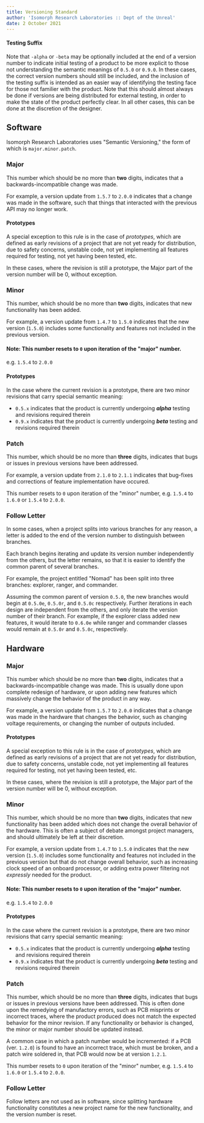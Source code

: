 ```yaml
---
title: Versioning Standard
author: 'Isomorph Research Laboratories :: Dept of the Unreal'
date: 2 October 2021
---
```


#### Testing Suffix
Note that `-alpha` or `-beta` may be optionally included at the end of a
version number to indicate initial testing of a product to be more explicit
to those not understanding the semantic meanings of `0.5.0` or `0.9.0`.
In these cases, the correct version numbers should still be included, and the
inclusion of the testing suffix is intended as an easier way of identifying
the testing face for those not familier with the product. Note that this should
almost always be done if versions are being distributed for external testing,
in order to make the state of the product perfectly clear. In all other cases,
this can be done at the discretion of the designer.

## Software
Isomorph Research Laboratories uses "Semantic Versioning," the form of which is
`major.minor.patch`.

### Major
This number which should be no more than **two** digits, indicates
that a backwards-incompatible change was made.

For example, a version update from `1.5.7` to `2.0.0` indicates that
a change was made in the software, such that things that interacted
with the previous API may no longer work.

#### Prototypes
A special exception to this rule is in the case of *prototypes*, which
are defined as early revisions of a project that are not yet ready for
distribution, due to safety concerns, unstable code,
not yet implementing all features required for testing, not yet having been
tested, etc.

In these cases, where the revision is still a prototype, the Major part of
the version number will be 0, without exception.

### Minor
This number, which should be no more than **two** digits, indicates that new
functionality has been added.

For example, a version update from `1.4.7` to `1.5.0` indicates that the new
version (`1.5.0`) includes some functionality and features not included in the
previous version.

#### Note: This number resets to `0` upon iteration of the "major" number.
e.g. `1.5.4` to `2.0.0`

#### Prototypes
In the case where the current revision is a prototype, there are two minor
revisions that carry special semantic meaning:
 - `0.5.x` indicates that the product is currently undergoing _**alpha**_
   testing and revisions required therein
 - `0.9.x` indicates that the product is currently undergoing _**beta**_
   testing and revisions required therein

### Patch
This number, which should be no more than **three** digits, indicates that bugs
or issues in previous versions have been addressed.

For example, a version update from `2.1.0` to `2.1.1` indicates that bug-fixes
and corrections of feature implementation have occured.

This number resets to `0` upon iteration of the "minor" number,
e.g. `1.5.4` to `1.6.0` or `1.5.4` to `2.0.0`.

### Follow Letter
In some cases, when a project splits into various branches for any reason,
a letter is added to the end of the version number to distinguish between branches.

Each branch begins iterating and update its version number independently
from the others, but the letter remains, so that it is easier to identify
the common parent of several branches.

For example, the project entitled "Nomad" has been split into three branches:
explorer, ranger, and commander.

Assuming the common parent of version `0.5.0`, the new branches would begin at
`0.5.0e`, `0.5.0r`, and `0.5.0c` respectively. Further iterations in each design
are independent from the others, and only iterate the version number of their
branch. For example, if the explorer class added new features, it would iterate
to `0.6.0e` while ranger and commander classes would remain at `0.5.0r` and
`0.5.0c`, respectively.

## Hardware
### Major
This number which should be no more than **two** digits, indicates
that a backwards-incompatible change was made. This is usually done
upon complete redesign of hardware, or upon adding new features which
massively change the behavior of the product in any way.

For example, a version update from `1.5.7` to `2.0.0` indicates that
a change was made in the hardware that changes the behavior, such
as changing voltage requirements, or changing the number of outputs
included.

#### Prototypes
A special exception to this rule is in the case of *prototypes*, which
are defined as early revisions of a project that are not yet ready for
distribution, due to safety concerns, unstable code,
not yet implementing all features required for testing, not yet having been
tested, etc.

In these cases, where the revision is still a prototype, the Major part of
the version number will be 0, without exception.

### Minor
This number, which should be no more than **two** digits, indicates that new
functionality has been added which does not change the overall behavior of
the hardware. This is often a subject of debate amongst project managers, and
should ultimately be left at their discretion.

For example, a version update from `1.4.7` to `1.5.0` indicates that the new
version (`1.5.0`) includes some functionality and features not included in the
previous version but that do not change overall behavior, such as increasing
clock speed of an onboard processor, or adding extra power filtering not
_expressly_ needed for the product.

#### Note: This number resets to `0` upon iteration of the "major" number.
e.g. `1.5.4` to `2.0.0`

#### Prototypes
In the case where the current revision is a prototype, there are two minor
revisions that carry special semantic meaning:
 - `0.5.x` indicates that the product is currently undergoing _**alpha**_ testing
   and revisions required therein
 - `0.9.x` indicates that the product is currently undergoing _**beta**_ testing
   and revisions required therein

### Patch
This number, which should be no more than **three** digits, indicates that bugs
or issues in previous versions have been addressed. This is often done upon the
remedying of manufactory errors, such as PCB misprints or incorrect traces,
where the product produced does not match the expected behavior for the minor
revision. If any functionality or behavior is changed, the minor or major number
should be updated instead.

A common case in which a patch number would be incremented: if a PCB
(ver. `1.2.0`) is found to have an incorrect trace, which must be broken, and a
patch wire soldered in, that PCB would now be at version `1.2.1`.

This number resets to `0` upon iteration of the "minor" number,
e.g. `1.5.4` to `1.6.0` or `1.5.4` to `2.0.0`.

### Follow Letter
Follow letters are not used as in software, since splitting hardware
functionality constitutes a new project name for the new functionality, and
the version number is reset.